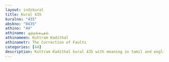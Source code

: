 ```yaml
---
layout: indikural
title: Kural 435
kuralno: "435"
abskno: "0435"
athino: "44"
athiname: குற்றங்கடிதல்
athinameen: Kuttram Kadithal
athinametr: The Correction of Faults
categories: [44]
description: Kuttram Kadithal kural 435 with meaning in tamil and english 
---
```


